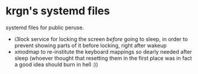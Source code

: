 krgn's systemd files
=======

systemd files for public peruse. 
	
* i3lock service for locking the screen *before* going to sleep, in order to prevent showing parts of it before locking, right after wakeup
* xmodmap to re-institute the keyboard mappings so dearly needed after sleep (whoever thought that resetting them in the first place was in fact a good idea 
should burn in hell :))
